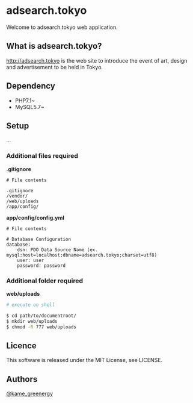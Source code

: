 adsearch.tokyo
===========================================

Welcome to adsearch.tokyo web application.

## What is adsearch.tokyo?

http://adsearch.tokyo is the web site to introduce the event of art, design and advertisement to be held in Tokyo.

## Dependency

- PHP7.1~
- MySQL5.7~

## Setup

...

### Additional files required

**.gitignore**

```
# File contents

.gitignore
/vendor/
/web/uploads
/app/config/
```

**app/config/config.yml**

```
# File contents

# Database Configuration
database:
    dsn: PDO Data Source Name (ex. mysql:host=localhost;dbname=adsearch.tokyo;charset=utf8)
    user: user
    password: password
```

### Additional folder required

**web/uploads**

```bash
# execute on shell

$ cd path/to/documentroot/
$ mkdir web/uploads
$ chmod -R 777 web/uploads
```

## Licence

This software is released under the MIT License, see LICENSE.

## Authors

[@kame_greenergy](https://twitter.com/kame_greenergy)